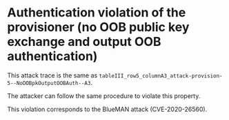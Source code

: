 # Authentication violation of the provisioner (no OOB public key exchange and output OOB authentication)

This attack trace is the same as `tableIII_row5_columnA3_attack-provision-5--NoOOBpkOutputOOBAuth--A3`.

The attacker can follow the same procedure to violate this property.

This violation corresponds to the BlueMAN attack (CVE-2020-26560).
